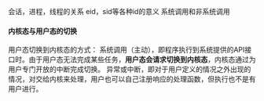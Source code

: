 会话，进程，线程的关系
eid，sid等各种id的意义
系统调用和非系统调用

#### 内核态与用户态的切换
用户态切换到内核态的方式：
系统调用（主动），即程序执行到系统提供的API接口时。由于用户态无法完成某些任务，**用户态会请求切换到内核态**，内核态通过为用户专门开放的中断完成切换。
异常或中断，即对于用户定义的情况之外出现的情况，对交给内核来处理，用户也可以自己注册响应的处理函数，但执行也不是有用户进行。

